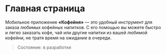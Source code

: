 # Главная страница
Мобильное приложение **«Кофейня»** — это удобный инструмент для заказа любимых кофейных напитков. С его помощью вы можете быстро и легко заказать кофе, чай или другие напитки из вашей любимой кофейни, не тратя время на ожидание в очереди.
> Состояние: в разработке

